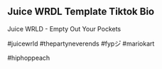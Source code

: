 ## Juice WRDL Template Tiktok Bio

Juice WRLD - Empty Out Your Pockets

#juicewrld #thepartyneverends #fypシ゚ #mariokart

#hiphoppeach
